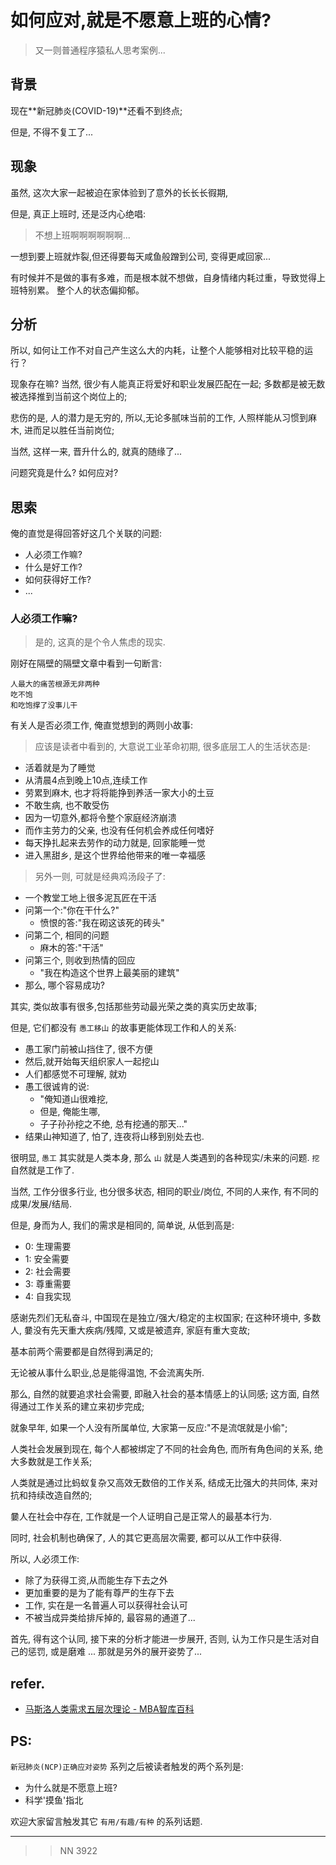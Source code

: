 # 如何应对,就是不愿意上班的心情?
> 又一则普通程序猿私人思考案例...

## 背景
现在**新冠肺炎(COVID-19)**还看不到终点;

但是, 不得不复工了...


## 现象
虽然, 这次大家一起被迫在家体验到了意外的长长长徦期,

但是, 真正上班时, 还是泛内心绝唱:

> 不想上班啊啊啊啊啊啊...

一想到要上班就炸裂,但还得要每天咸鱼般蹭到公司, 变得更咸回家...

有时候并不是做的事有多难，而是根本就不想做，自身情绪内耗过重，导致觉得上班特别累。
整个人的状态偏抑郁。

## 分析
所以, 如何让工作不对自己产生这么大的内耗，让整个人能够相对比较平稳的运行？

现象存在嘛? 当然, 很少有人能真正将爱好和职业发展匹配在一起;
多数都是被无数被选择推到当前这个岗位上的;

悲伤的是, 人的潜力是无穷的, 所以,无论多腻味当前的工作,
人照样能从习惯到麻木, 进而足以胜任当前岗位;

当然, 这样一来, 晋升什么的, 就真的随缘了...

问题究竟是什么? 如何应对?

## 思索

俺的直觉是得回答好这几个关联的问题:

- 人必须工作嘛?
- 什么是好工作?
- 如何获得好工作?
- ...

### 人必须工作嘛?
> 是的, 这真的是个令人焦虑的现实.

刚好在隔壁的隔壁文章中看到一句断言:

    人最大的痛苦根源无非两种
    吃不饱
    和吃饱撑了没事儿干

有关人是否必须工作, 俺直觉想到的两则小故事:

> 应该是读者中看到的, 大意说工业革命初期, 很多底层工人的生活状态是:

- 活着就是为了睡觉
- 从清晨4点到晚上10点,连续工作
- 劳累到麻木, 也才将将能挣到养活一家大小的土豆
- 不敢生病, 也不敢受伤
- 因为一切意外,都将令整个家庭经济崩溃
- 而作主劳力的父亲, 也没有任何机会养成任何嗜好
- 每天挣扎起来去劳作的动力就是, 回家能睡一觉
- 进入黑甜乡, 是这个世界给他带来的唯一幸福感

> 另外一则, 可就是经典鸡汤段子了:

- 一个教堂工地上很多泥瓦匠在干活
- 问第一个:"你在干什么?"
    + 愤恨的答:"我在砌这该死的砖头"
- 问第二个, 相同的问题
    + 麻木的答:"干活"
- 问第三个, 则收到热情的回应
    + "我在构造这个世界上最美丽的建筑"
- 那么, 哪个容易成功?


其实, 类似故事有很多,包括那些劳动最光荣之类的真实历史故事;

但是, 它们都没有 `愚工移山` 的故事更能体现工作和人的关系:

- 愚工家门前被山挡住了, 很不方便
- 然后,就开始每天组织家人一起挖山
- 人们都感觉不可理解, 就劝
- 愚工很诚肯的说:
    + "俺知道山很难挖, 
    + 但是, 俺能生哪,
    + 子子孙孙挖之不绝, 总有挖通的那天..."
- 结果山神知道了, 怕了, 连夜将山移到别处去也.

很明显, `愚工` 其实就是人类本身, 
那么 `山` 就是人类遇到的各种现实/未来的问题.
`挖` 自然就是工作了.

当然, 工作分很多行业, 也分很多状态,
相同的职业/岗位, 不同的人来作, 有不同的成果/发展/结局.

但是, 身而为人, 我们的需求是相同的, 简单说, 从低到高是:

- 0: 生理需要
- 1: 安全需要
- 2: 社会需要
- 3: 尊重需要
- 4: 自我实现

感谢先烈们无私奋斗, 中国现在是独立/强大/稳定的主权国家;
在这种环境中, 多数人, 嘦没有先天重大疾病/残障,
又或是被遗弃, 家庭有重大变故;

基本前两个需要都是自然得到满足的;

无论被从事什么职业,总是能得温饱, 不会流离失所.

那么, 自然的就要追求社会需要, 即融入社会的基本情感上的认同感;
这方面, 自然得通过工作关系的建立来初步完成;

就象早年, 如果一个人没有所属单位, 大家第一反应:"不是流氓就是小偷";

人类社会发展到现在, 每个人都被绑定了不同的社会角色,
而所有角色间的关系, 绝大多数就是工作关系;

人类就是通过比蚂蚁复杂又高效无数倍的工作关系, 
结成无比强大的共同体, 来对抗和持续改造自然的;

嘦人在社会中存在, 工作就是一个人证明自己是正常人的最基本行为.

同时, 社会机制也确保了, 人的其它更高层次需要, 都可以从工作中获得.

所以, 人必须工作:

- 除了为获得工资,从而能生存下去之外
- 更加重要的是为了能有尊严的生存下去
- 工作, 实在是一名普遍人可以获得社会认可
- 不被当成异类给排斥掉的, 最容易的通道了...

首先, 得有这个认同, 接下来的分析才能进一步展开,
否则, 认为工作只是生活对自己的惩罚, 或是磨难 ...
那就是另外的展开姿势了...


## refer.

- [马斯洛人类需求五层次理论 - MBA智库百科](https://wiki.mbalib.com/wiki/%E9%A9%AC%E6%96%AF%E6%B4%9B%E4%BA%BA%E7%B1%BB%E9%9C%80%E6%B1%82%E4%BA%94%E5%B1%82%E6%AC%A1%E7%90%86%E8%AE%BA)


## PS:
`新冠肺炎(NCP)正确应对姿势` 系列之后被读者触发的两个系列是:

- 为什么就是不愿意上班?
- 科学'摸鱼'指北

欢迎大家留言触发其它 `有用/有趣/有种` 的系列话题.

------------

>> NN 3922










